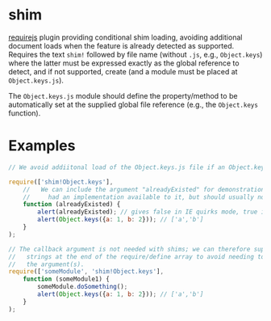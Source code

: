 shim
====

[requirejs](https://github.com/jrburke/requirejs/) plugin providing conditional shim loading, 
avoiding additional document loads when the feature is already detected as supported. 
Requires the text `shim!` followed by file name (without `.js`, e.g., `Object.keys`) 
where the latter must be expressed exactly as the global reference to detect, and if not 
supported, create (and a module must be placed at `Object.keys.js`).

The `Object.keys.js` module should define the property/method to be automatically set at the 
supplied global file reference (e.g., the `Object.keys` function).

Examples
====
```javascript
// We avoid addiitonal load of the Object.keys.js file if an Object.keys implementation is already available

require(['shim!Object.keys'], 
    //   We can include the argument "alreadyExisted" for demonstration of whether the browser already
    //     had an implementation available to it, but should usually not be necessary
    function (alreadyExisted) {
        alert(alreadyExisted); // gives false in IE quirks mode, true in Firefox, etc.
        alert(Object.keys({a: 1, b: 2})); // ['a','b']
    }
);
```

```javascript
// The callback argument is not needed with shims; we can therefore supply all shim 
//   strings at the end of the require/define array to avoid needing to even define
//   the argument(s).
require(['someModule', 'shim!Object.keys'], 
    function (someModule1) {
        someModule.doSomething();
        alert(Object.keys({a: 1, b: 2})); // ['a','b']
    }
);
```